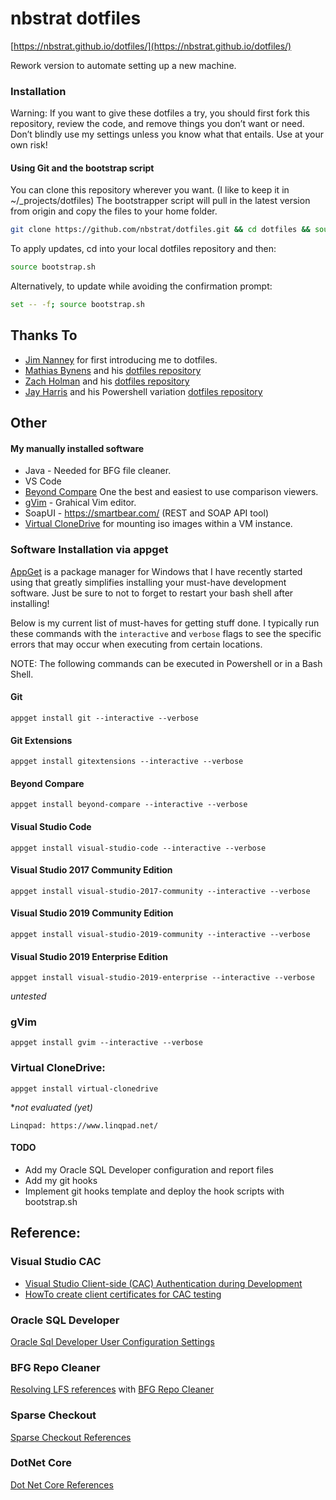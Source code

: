 # nbstrat dotfiles

[https://nbstrat.github.io/dotfiles/](https://nbstrat.github.io/dotfiles/)


Rework version to automate setting up a new machine. 


### Installation
Warning: If you want to give these dotfiles a try, you should first fork this repository, review the code, and remove things you don’t want or need. Don’t blindly use my settings unless you know what that entails. Use at your own risk!

#### Using Git and the bootstrap script
You can clone this repository wherever you want. (I like to keep it in ~/_projects/dotfiles) The bootstrapper script will pull in the latest version from origin and copy the files to your home folder.

```bash
git clone https://github.com/nbstrat/dotfiles.git && cd dotfiles && source bootstrap.sh
```
To apply updates, cd into your local dotfiles repository and then:

```bash
source bootstrap.sh
```

Alternatively, to update while avoiding the confirmation prompt:

```bash
set -- -f; source bootstrap.sh
```



## Thanks To


* [Jim Nanney](https://github.com/jimnanney) for first introducing me to dotfiles.
* [Mathias Bynens](https://github.com/mathiasbynens) and his [dotfiles repository](https://github.com/mathiasbynens/dotfiles)
* [Zach Holman](https://github.com/holman) and his [dotfiles repository](https://github.com/holman/dotfiles)
* [Jay Harris](https://github.com/jayharris) and his Powershell variation [dotfiles repository](https://github.com/jayharris/dotfiles-windows)


## Other


#### My manually installed software 
* Java - Needed for BFG file cleaner.
* VS Code
* [Beyond Compare](https://www.scootersoftware.com/) One the best and easiest to use comparison viewers.  
* [gVim](https://www.vim.org/download.php) - Grahical Vim editor.
* SoapUI - https://smartbear.com/ (REST and SOAP API tool)
* [Virtual CloneDrive](https://www.elby.ch/en/products/vcd.html) for mounting iso images within a VM instance.


### Software Installation via appget
[AppGet](https://appget.net/) is a package manager for Windows that I have recently started using that greatly simplifies installing your must-have development software. Just be sure to not to forget to restart your bash shell after installing!

Below is my current list of must-haves for getting stuff done. I typically run these commands with the ```interactive``` and ```verbose``` flags to see the specific errors that may occur when executing from certain locations. 

NOTE: The following commands can be executed in Powershell or in a Bash Shell.

#### Git
```
appget install git --interactive --verbose
```
#### Git Extensions
```
appget install gitextensions --interactive --verbose
```
#### Beyond Compare
```
appget install beyond-compare --interactive --verbose
```
#### Visual Studio Code
```
appget install visual-studio-code --interactive --verbose
```
#### Visual Studio 2017 Community Edition
```
appget install visual-studio-2017-community --interactive --verbose
```
#### Visual Studio 2019 Community Edition
```
appget install visual-studio-2019-community --interactive --verbose
```
#### Visual Studio 2019 Enterprise Edition
```
appget install visual-studio-2019-enterprise --interactive --verbose
```

*untested*
### gVim
```
appget install gvim --interactive --verbose
```
### Virtual CloneDrive:
```
appget install virtual-clonedrive
```

**not evaluated (yet)*
```
Linqpad: https://www.linqpad.net/
```


#### TODO

* Add my Oracle SQL Developer configuration and report files
* Add my git hooks
* Implement git hooks template and deploy the hook scripts with bootstrap.sh


## Reference:


### Visual Studio CAC 
* [Visual Studio Client-side (CAC) Authentication during Development](docs/vs-ssl-config.md)
* [HowTo create client certificates for CAC testing](docs/generating-client-certificate-from-powershell.md)


### Oracle SQL Developer
[Oracle Sql Developer User Configuration Settings](docs/oracle-sql-developer.md)


### BFG Repo Cleaner
[Resolving LFS references](docs/github-error-GH0008.md) with [BFG Repo Cleaner](https://rtyley.github.io/bfg-repo-cleaner/) 

### Sparse Checkout
[Sparse Checkout References](docs/sparse-checkout.md)

### DotNet Core
[Dot Net Core References](docs/dot-net-core.md)
